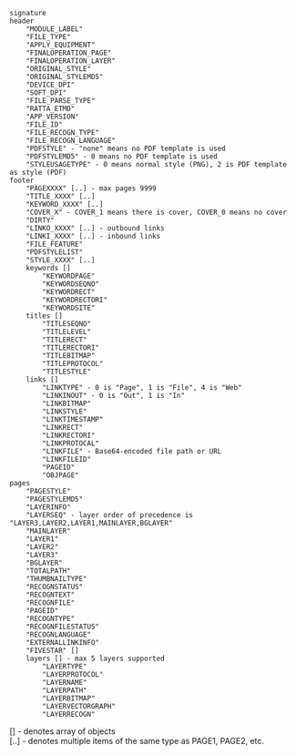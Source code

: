 ﻿```
signature
header
	"MODULE_LABEL"
	"FILE_TYPE"
	"APPLY_EQUIPMENT"
	"FINALOPERATION_PAGE"
	"FINALOPERATION_LAYER"
	"ORIGINAL_STYLE"
	"ORIGINAL_STYLEMD5"
	"DEVICE_DPI"
	"SOFT_DPI"
	"FILE_PARSE_TYPE"
	"RATTA_ETMD"
	"APP_VERSION"
	"FILE_ID"
	"FILE_RECOGN_TYPE"
	"FILE_RECOGN_LANGUAGE"
    "PDFSTYLE" - "none" means no PDF template is used
    "PDFSTYLEMD5" - 0 means no PDF template is used
    "STYLEUSAGETYPE" - 0 means normal style (PNG), 2 is PDF template as style (PDF)
footer
	"PAGEXXXX" [..] - max pages 9999
	"TITLE_XXXX" [..]
	"KEYWORD_XXXX" [..]
	"COVER_X" - COVER_1 means there is cover, COVER_0 means no cover
	"DIRTY"
	"LINKO_XXXX" [..] - outbound links
	"LINKI_XXXX" [..] - inbound links
	"FILE_FEATURE"
    "PDFSTYLELIST"
	"STYLE_XXXX" [..]
	keywords []
		"KEYWORDPAGE"
		"KEYWORDSEQNO"
		"KEYWORDRECT"
		"KEYWORDRECTORI"
		"KEYWORDSITE"
	titles []
		"TITLESEQNO"
		"TITLELEVEL"
		"TITLERECT"
		"TITLERECTORI"
		"TITLEBITMAP"
		"TITLEPROTOCOL"
		"TITLESTYLE"
	links []
		"LINKTYPE" - 0 is "Page", 1 is "File", 4 is "Web"
		"LINKINOUT" - 0 is "Out", 1 is "In"
		"LINKBITMAP"
		"LINKSTYLE"
		"LINKTIMESTAMP"
		"LINKRECT"
		"LINKRECTORI"
		"LINKPROTOCAL"
		"LINKFILE" - Base64-encoded file path or URL
		"LINKFILEID"
		"PAGEID"
		"OBJPAGE"
pages
	"PAGESTYLE"
	"PAGESTYLEMD5"
	"LAYERINFO"
	"LAYERSEQ" - layer order of precedence is "LAYER3,LAYER2,LAYER1,MAINLAYER,BGLAYER"
	"MAINLAYER"
	"LAYER1"
	"LAYER2"
	"LAYER3"
	"BGLAYER"
	"TOTALPATH"
	"THUMBNAILTYPE"
	"RECOGNSTATUS"
	"RECOGNTEXT"
	"RECOGNFILE"
	"PAGEID"
	"RECOGNTYPE"
	"RECOGNFILESTATUS"
	"RECOGNLANGUAGE"
	"EXTERNALLINKINFO"
	"FIVESTAR" []
	layers [] - max 5 layers supported
		"LAYERTYPE"
		"LAYERPROTOCOL"
		"LAYERNAME"
		"LAYERPATH"
		"LAYERBITMAP"
		"LAYERVECTORGRAPH"
		"LAYERRECOGN"
```

[] - denotes array of objects  
[..] - denotes multiple items of the same type as PAGE1, PAGE2, etc.